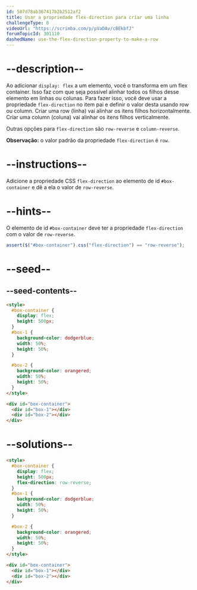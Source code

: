 ```yaml
---
id: 587d78ab367417b2b2512af2
title: Usar a propriedade flex-direction para criar uma linha
challengeType: 0
videoUrl: "https://scrimba.com/p/pVaDAv/cBEkbfJ"
forumTopicId: 301110
dashedName: use-the-flex-direction-property-to-make-a-row
---
```


# --description--

Ao adicionar `display: flex` a um elemento, você o transforma em um flex container. Isso faz com que seja possível alinhar todos os filhos desse elemento em linhas ou colunas. Para fazer isso, você deve usar a propriedade `flex-direction` no item pai e definir o valor desta usando row ou column. Criar uma row (linha) vai alinhar os itens filhos horizontalmente. Criar uma column (coluna) vai alinhar os itens filhos verticalmente.

Outras opções para `flex-direction` são `row-reverse` e `column-reverse`.

**Observação:** o valor padrão da propriedade `flex-direction` é `row`.

# --instructions--

Adicione a propriedade CSS `flex-direction` ao elemento de id `#box-container` e dê a ela o valor de `row-reverse`.

# --hints--

O elemento de id `#box-container` deve ter a propriedade `flex-direction` com o valor de `row-reverse`.

```js
assert($("#box-container").css("flex-direction") == "row-reverse");
```

# --seed--

## --seed-contents--

```html
<style>
  #box-container {
    display: flex;
    height: 500px;
  }
  #box-1 {
    background-color: dodgerblue;
    width: 50%;
    height: 50%;
  }

  #box-2 {
    background-color: orangered;
    width: 50%;
    height: 50%;
  }
</style>

<div id="box-container">
  <div id="box-1"></div>
  <div id="box-2"></div>
</div>
```

# --solutions--

```html
<style>
  #box-container {
    display: flex;
    height: 500px;
    flex-direction: row-reverse;
  }
  #box-1 {
    background-color: dodgerblue;
    width: 50%;
    height: 50%;
  }

  #box-2 {
    background-color: orangered;
    width: 50%;
    height: 50%;
  }
</style>

<div id="box-container">
  <div id="box-1"></div>
  <div id="box-2"></div>
</div>
```
